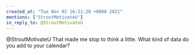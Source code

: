 ```yaml
---
created_at: "Tue Nov 02 16:21:20 +0000 2021"
mentions: ['StroutMotivateU']
in_reply_to: @StroutMotivateU
---
```


@StroutMotivateU That made me stop to think a little. What kind of data do you add to your calendar?